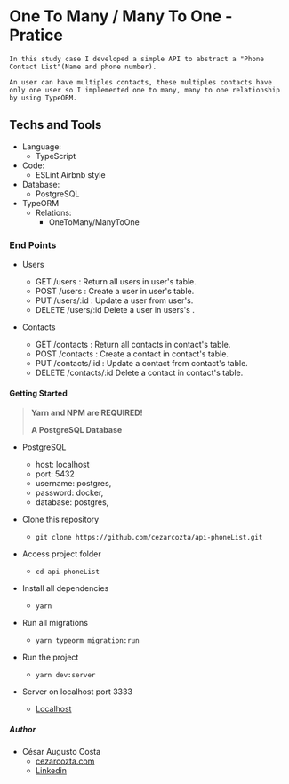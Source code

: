 # One To Many / Many To One - Pratice

`In this study case I developed a simple API to abstract a "Phone Contact List"(Name and phone number).`

`An user can have multiples contacts, these multiples contacts have only one user so I implemented one to many, many to one relationship by using TypeORM.`

## Techs and Tools

- Language:
  - TypeScript
- Code:
  - ESLint Airbnb style
- Database:
  - PostgreSQL
- TypeORM
  - Relations:
    - OneToMany/ManyToOne

### End Points

- Users
  - GET /users : Return all users in user's table.
  - POST /users : Create a user in user's table.
  - PUT /users/:id : Update a user from user's.
  - DELETE /users/:id Delete a user in users's .

- Contacts
  - GET /contacts : Return all contacts in contact's table.
  - POST /contacts : Create a contact in contact's table.
  - PUT /contacts/:id : Update a contact from contact's table.
  - DELETE /contacts/:id Delete a contact in contact's table.

#### Getting Started

> **Yarn and NPM are REQUIRED!**
>
> **A PostgreSQL Database**

- PostgreSQL
  - host: localhost
  - port: 5432
  - username: postgres,
  - password: docker,
  - database: postgres,

- Clone this repository
  - ```git clone https://github.com/cezarcozta/api-phoneList.git```

- Access project folder
  - ```cd api-phoneList```

- Install all dependencies
  - ```yarn```

- Run all migrations
  - ```yarn typeorm migration:run```

- Run the project
  - ```yarn dev:server```

- Server on localhost port 3333
  - [Localhost](http://localhost:3333)

##### Author

- César Augusto Costa
  - [cezarcozta.com](https://cezarcozta.com)
  - [Linkedin](https://www.linkedin.com/in/cezarcozta)
